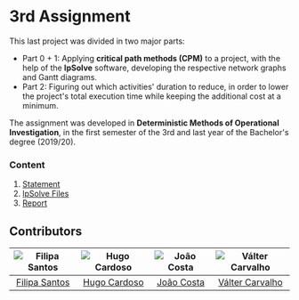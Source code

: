 # 3rd Assignment

This last project was divided in two major parts:
* Part 0 + 1: Applying **critical path methods (CPM)** to a project, with the help of the **lpSolve** software, developing the respective network graphs and Gantt diagrams.
* Part 2: Figuring out which activities' duration to reduce, in order to lower the project's total execution time while keeping the additional cost at a minimum.

The assignment was developed in **Deterministic Methods of Operational Investigation**, in the first semester of the 3rd and last year of the Bachelor's degree (2019/20).

### Content

1. [Statement](statement.pdf)
2. [lpSolve Files](files)
3. [Report](report.pdf)

## Contributors

![Filipa Santos][filipa-pic] | ![Hugo Cardoso][hugo-pic] | ![João Costa][cunha-pic] | ![Válter Carvalho][valter-pic]
:---: | :---: | :---: | :---:
[Filipa Santos][filipa] | [Hugo Cardoso][hugo] | [João Costa][cunha] | [Válter Carvalho][valter]

[filipa]: https://github.com/fliper6
[filipa-pic]: https://github.com/fliper6.png?size=120
[hugo]: https://github.com/Abjiri
[hugo-pic]: https://github.com/Abjiri.png?size=120
[cunha]: https://github.com/Jcc20
[cunha-pic]: https://github.com/Jcc20.png?size=120
[valter]: https://github.com/wurzy
[valter-pic]: https://github.com/wurzy.png?size=120
